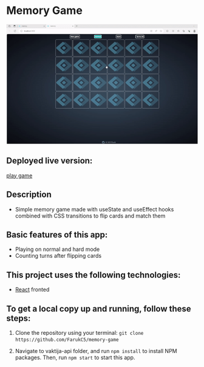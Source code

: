 # **Memory Game**

![Final App](./src/memory.gif)

## Deployed live version:
[play game](https://memory-game-chi-gilt.vercel.app/)

## Description

- Simple memory game made with useState and useEffect hooks combined with CSS transitions to flip cards and match them 

## Basic features of this app:

- Playing on normal and hard mode
- Counting turns after flipping cards 

## This project uses the following technologies:

- [React](https://reactjs.org) fronted

## To get a local copy up and running, follow these steps:

1.  Clone the repository using your terminal: `git clone https://github.com/FarukC5/memory-game`

2.  Navigate to vaktija-api folder, and run `npm install` to install NPM packages. Then, run `npm start` to start this app.
